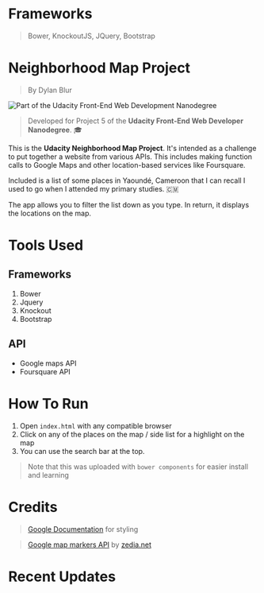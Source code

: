 # Frameworks
>Bower, KnockoutJS, JQuery, Bootstrap

# Neighborhood Map Project
> By Dylan Blur

![Part of the Udacity Front-End Web Development Nanodegree](https://img.shields.io/badge/Udacity-Front--End%20Web%20Developer%20Nanodegree-02b3e4.svg)

> Developed for Project 5 of the **Udacity Front-End Web Developer Nanodegree**. 🎓

This is the **Udacity Neighborhood Map Project**. It's intended as a challenge to put together a website from various APIs. This includes making function calls to Google Maps and other location-based services like Foursquare.

Included is a list of some places in Yaoundé, Cameroon that I can recall I used to go when I attended my primary studies. 🇨🇲 

The app allows you to filter the list down as you type. In return, it displays the locations on the map.

# Tools Used
## Frameworks
1. Bower
1. Jquery
2. Knockout
3. Bootstrap

## API
* Google maps API
* Foursquare API


# How To Run

1. Open `index.html` with any compatible browser
2. Click on any of the places on the map / side list for a highlight on the map
3. You can use the search bar at the top.

> Note that this was uploaded with `bower components` for easier install and learning

# Credits
> [Google Documentation](https://developers.google.com/maps/documentation/javascript/styling) for styling


> [Google map markers API](http://www.googlemapsmarkers.com) by [zedia.net](www.zedia.net)

# Recent Updates
